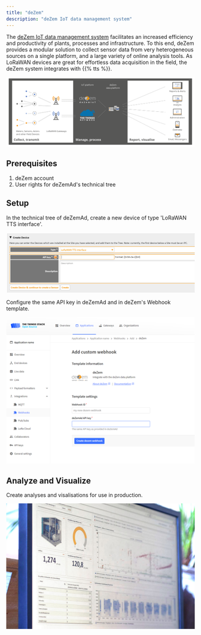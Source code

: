 ```yaml
---
title: "deZem"
description: "deZem IoT data management system"
---
```


The [deZem IoT data management system](https://www.dezem.de/en/data-acquisition/lorawan/) facilitates an increased efficiency and productivity of plants, processes and infrastructure. To this end, deZem provides a modular solution to collect sensor data from very heterogeneous sources on a single platform, and a large variety of online analysis tools. As LoRaWAN devices are great for effortless data acquisition in the field, the deZem system integrates with {{% tts %}}.

![deZemAd TheThingsStack import interface](lorawan-and-dezem.svg)

## Prerequisites

1. deZem account
2. User rights for deZemAd's technical tree

## Setup

In the technical tree of deZemAd, create a new device of type 'LoRaWAN TTS interface'.

![deZemAd TTS import interface](dezem-ad-lorawan-import-interface.png)

Configure the same API key in deZemAd and in deZem's Webhook template.

![deZem Webhook Template](dezem-webhook-template.png)

## Analyze and Visualize

Create analyses and visalisations for use in production.

![deZem dashboard](dezem-dashboard.jpg)